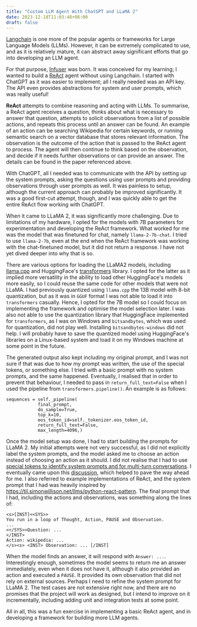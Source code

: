 ```yaml
---
title: "Custom LLM Agent With ChatGPT and LLaMA 2"
date: 2023-12-18T11:03:48+08:00
draft: false
---
```


[Langchain](https://github.com/langchain-ai/langchain) is one more of the popular agents or frameworks for Large Language Models (LLMs). However, it can be extremely complicated to use, and as it is relatively mature, it can abstract away significant efforts that go into developing an LLM agent.

For that purpose, [Infuser](https://github.com/kwekmh/infuser) was born. It was conceived for my learning; I wanted to build a [ReAct](https://arxiv.org/abs/2210.03629) agent without using Langchain. I started with ChatGPT as it was easier to implement; all I really needed was an API key. The API even provides abstractions for system and user prompts, which was really useful!

**ReAct** attempts to combine reasoning and acting with LLMs. To summarise, a ReAct agent receives a question, thinks about what is necessary to answer that question, attempts to solicit observations from a list of possible actions, and repeats this process until an answer can be found. An example of an action can be searching Wikipedia for certain keywords, or running semantic search on a vector database that stores relevant information. The observation is the outcome of the action that is passed to the ReAct agent to process. The agent will then continue to think based on the observation, and decide if it needs further observations or can provide an answer. The details can be found in the paper referenced above.

With ChatGPT, all I needed was to communicate with the API by setting up the system prompts, asking the questions using user prompts and providing observations through user prompts as well. It was painless to setup, although the current approach can probably be improved significantly. It was a good first-cut attempt, though, and I was quickly able to get the entire ReAct flow working with ChatGPT.

When it came to LLaMA 2, it was significantly more challenging. Due to limitations of my hardware, I opted for the models with 7B parameters for experimentation and developing the ReAct framework. What worked for me was the model that was finetuned for chat, namely `llama-2-7b-chat`. I tried to use `llama-2-7b`, even at the end when the ReAct framework was working with the chat-finetuned model, but it did not return a response. I have not yet dived deeper into why that is so.

There are various options for loading the LLaMA2 models, including [llama.cpp](https://github.com/ggerganov/llama.cpp) and HuggingFace's [transformers](https://huggingface.co/docs/transformers/index) library. I opted for the latter as it implied more versatility in the ability to load other HuggingFace's models more easily, so I could reuse the same code for other models that were not LLaMA. I had previously quantized using `llama.cpp` the 13B model with 8-bit quantization, but as it was in `GGUF` format I was not able to load it into `transformers` casually. Hence, I opted for the 7B model so I could focus on implementing the framework and optimise the model selection later. I was also not able to use the quantization library that HuggingFace implemented for `transformers`, as I was on Windows and `bitsandbytes`, which was used for quantization, did not play well. Installing `bitsandbytes-windows` did not help. I will probably have to save the quantized model using HuggingFace's libraries on a Linux-based system and load it on my Windows machine at some point in the future.

The generated output also kept including my original prompt, and I was not sure if that was due to how my prompt was written, the use of the special tokens, or something else. I tried with a basic prompt with no system prompts, and the same happened. Eventually, I realised that in order to prevent that behaviour, I needed to pass in `return_full_text=False` when I used the pipeline from `transformers.pipeline()`. An example is as follows:

```
sequences = self._pipeline(
            final_prompt,
            do_sample=True,
            top_k=10,
            eos_token_id=self._tokenizer.eos_token_id,
            return_full_text=False,
            max_length=4096,)
```

Once the model setup was done, I had to start building the prompts for LLaMA 2. My initial attempts were not very successful, as I did not explicitly label the system prompts, and the model asked me to choose an action instead of choosing an action as it should. I did not realise that I had to use [special tokens to identify system prompts and for multi-turn conversations](https://huggingface.co/blog/llama2#how-to-prompt-llama-2). I eventually came upon this [discussion](https://discuss.huggingface.co/t/trying-to-understand-system-prompts-with-llama-2-and-transformers-interface/59016), which helped to pave the way ahead for me. I also referred to example implementations of ReAct, and the system prompt that I had was heavily inspired by https://til.simonwillison.net/llms/python-react-pattern. The final prompt that I had, including the actions and observations, was something along the lines of:

```
<s>[INST]<<SYS>>
You run in a loop of Thought, Action, PAUSE and Observation.
...
<</SYS>>Question: ...
</INST>
Action: wikipedia: ...
</s><s> <INST> Observation: ... [/INST]
```

When the model finds an answer, it will respond with `Answer: ...`. Interestingly enough, sometimes the model seems to return me an answer immediately, even when it does not have it, although it also provided an action and executed a `PAUSE`. It provided its own observation that did not rely on external sources. Perhaps I need to refine the system prompt for LLaMA 2. The test cases are not extensive right now, and there are no promises that the project will work as designed, but I intend to improve on it incrementally, including adding unit and integration tests at some point.

All in all, this was a fun exercise in implementing a basic ReAct agent, and in developing a framework for building more LLM agents.
